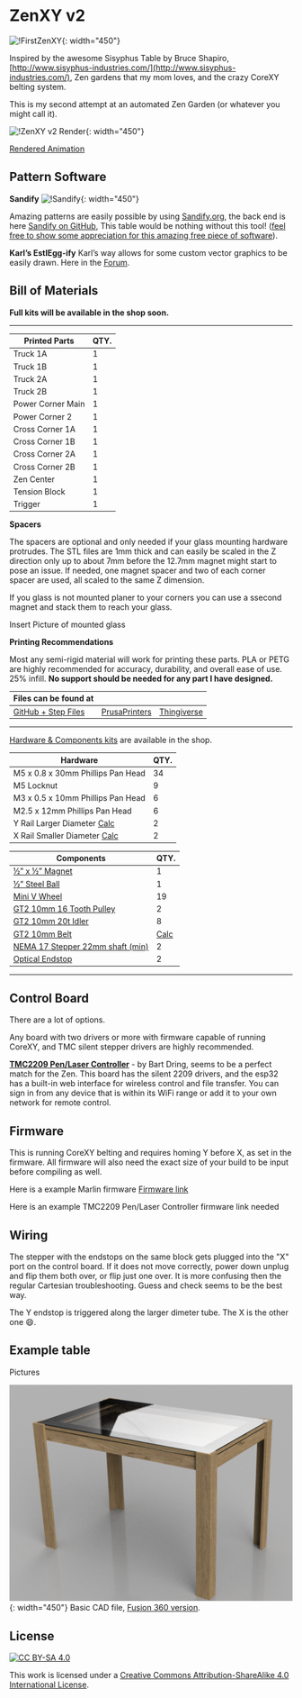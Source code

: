 # ZenXY v2

![!FirstZenXY](https://www.v1engineering.com/wp-content/uploads/2017/07/IMG_20170717_103443.jpg){: width="450"}

Inspired by the awesome Sisyphus Table by Bruce Shapiro, [http://www.sisyphus-industries.com/](http://www.sisyphus-industries.com/), Zen gardens that my mom loves, and the crazy CoreXY belting system.

This is my second attempt at an automated Zen Garden (or whatever you might call it).

![!ZenXY v2 Render](https://www.v1engineering.com/wp-content/uploads/2021/03/XZXY-V2F-squarer.jpg){: width="450"}

[Rendered Animation](https://youtu.be/LmXAHtwVOIo)

## Pattern Software

**Sandify**
![!Sandify](https://www.v1engineering.com/wp-content/uploads/2019/01/screenshot-2019-01-02-1546472560.png){: width="450"}

Amazing patterns are easily possible by using [Sandify.org](https://sandify.org/), the back end is here [Sandify on GitHub](https://github.com/jeffeb3/sandify),
This table would be nothing without this tool! ([feel free to show some appreciation for this amazing free piece of
software](https://liberapay.com/jeffeb3/)).

**Karl’s EstlEgg-ify**
Karl’s way allows for some custom vector graphics to be easily drawn. Here in the [Forum](https://www.v1engineering.com/forum/topic/artistic-designs-with-inkscape-eggbot-tools-and-estlcam/).

## Bill of Materials

**Full kits will be available in the shop soon.**

___

| Printed Parts     | QTY. |
|-------------------|------|
| Truck 1A          | 1    |
| Truck 1B          | 1    |
| Truck 2A          | 1    |
| Truck 2B          | 1    |
| Power Corner Main | 1    |
| Power Corner 2    | 1    |
| Cross Corner 1A   | 1    |
| Cross Corner 1B   | 1    |
| Cross Corner 2A   | 1    |
| Cross Corner 2B   | 1    |
| Zen Center        | 1    |
| Tension Block     | 1    |
| Trigger           | 1    |

**Spacers**

The spacers are optional and only needed if your glass mounting hardware protrudes. The STL files are 1mm thick and can easily be scaled in the Z direction only up to about 7mm before the 12.7mm magnet might start to pose an issue. If needed, one magnet spacer and two of each corner spacer are used, all scaled to the same Z dimension.

If you glass is not mounted planer to your corners you can use a ssecond magnet and stack them to reach your glass.

Insert Picture of mounted glass


**Printing Recommendations** 

Most any semi-rigid material will work for printing these parts. PLA or PETG are highly recommended for accuracy, durability, and overall ease of use. 25% infill. **No support should be needed for any part I have designed.**

| Files can be found at                             |                                                               |                                                     |
|---------------------------------------------------|---------------------------------------------------------------|-----------------------------------------------------|
| [GitHub + Step Files](https://github.com/V1EngineeringInc/ZenXY-v2) | [PrusaPrinters](https://www.prusaprinters.org/prints/62780-zenxy-v2-1234) | [Thingiverse]() |

___

[Hardware & Components kits](https://shop.v1engineering.com/collections/zenxy/products/zenxy-v2-hardware-bundle) are available in the shop.

| Hardware                          | QTY. |
|-----------------------------------|------|
| M5 x 0.8 x 30mm Phillips Pan Head | 34   |
| M5 Locknut                        | 9    |
| M3 x 0.5 x 10mm Phillips Pan Head  | 6    |
| M2.5 x 12mm Phillips Pan Head     | 6    |
| Y Rail Larger Diameter [Calc](zen2calculator.md)     | 2    |
| X Rail Smaller Diameter [Calc](zen2calculator.md)    | 2    |


| Components                       | QTY. |
|----------------------------------|------|
| [½” x ½” Magnet](https://shop.v1engineering.com/collections/zenxy/products/1-2-x-1-2-magnet)                   | 1    |
| [½” Steel Ball](https://shop.v1engineering.com/collections/zenxy/products/1-2d-steel-ball)                   | 1    |
| [Mini V Wheel](https://shop.v1engineering.com/collections/zenxy/products/v-wheel)                    | 19   |
| [GT2 10mm 16 Tooth Pulley](https://shop.v1engineering.com/collections/zenxy/products/pulley-16-tooth-gt2-10mm)         | 2    |
| [GT2 10mm 20t Idler](https://shop.v1engineering.com/collections/zenxy/products/20t-idler-gt2-10mm)               | 8    |
| [GT2 10mm Belt](https://shop.v1engineering.com/collections/zenxy/products/gt2-10mm-belt)                    | [Calc](zen2calculator.md)    |
| [NEMA 17 Stepper 22mm shaft (min)](https://shop.v1engineering.com/collections/zenxy/products/nema-17-76oz-in-steppers) | 2    |
| [Optical Endstop](https://shop.v1engineering.com/collections/zenxy/products/optical-endstop)                  | 2    |

___

## Control Board

There are a lot of options.

Any board with two drivers or more with firmware capable of running CoreXY, and TMC silent stepper drivers are highly recommended.

**[TMC2209 Pen/Laser Controller](https://www.tindie.com/products/33366583/tmc2209-penlaser-controller/)** -  by Bart Dring, seems 
to be a perfect match for the Zen. This board has the silent 2209 drivers, and the esp32 has a built-in web interface for wireless
control and file transfer. You can sign in from any device that is within its WiFi range or add it to your own network for remote control.


## Firmware

This is running CoreXY belting and requires homing Y before X, as set in the firmware. All firmware will also need the exact size of your 
build to be input before compiling as well.


Here is a example Marlin firmware [Firmware link](https://github.com/Allted/Marlin/tree/CHOOSE_VERSION)

Here is an example TMC2209 Pen/Laser Controller firmware link needed

## Wiring

The stepper with the endstops on the same block gets plugged into the "X" port on the control board. If it does not move correctly, power 
down unplug and flip them both over, or flip just one over. It is more confusing then the regular Cartesian troubleshooting. Guess and check
seems to be the best way.

The Y endstop is triggered along the larger dimeter tube. The X is the other one :smile:.

## Example table

Pictures

![!Fusion CAD Render](../img/ZenTablev14.png){: width="450"}
Basic CAD file, [Fusion 360 version](https://a360.co/3wNh68T).

## License

[![CC BY-SA 4.0][cc-by-sa-shield]][cc-by-sa] 

This work is licensed under a
[Creative Commons Attribution-ShareAlike 4.0 International License][cc-by-sa].

[cc-by-sa]: http://creativecommons.org/licenses/by-sa/4.0/
[cc-by-sa-image]: https://licensebuttons.net/l/by-sa/4.0/88x31.png
[cc-by-sa-shield]: https://img.shields.io/badge/License-CC%20BY--SA%204.0-lightgrey.svg
